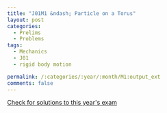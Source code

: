 ```yaml
---
title: "J01M1 &ndash; Particle on a Torus"
layout: post
categories:
  - Prelims
  - Problems
tags:
  - Mechanics
  - J01
  - rigid body motion

permalink: /:categories/:year/:month/M1:output_ext
comments: false
---
```

<object data="2001J1M.pdf" type="application/pdf" width="100%" height="500"></object>
<div class="message"><a href='https://princetonprelim.com/prelim/6/'>Check for solutions to this year's exam</a></div>